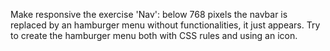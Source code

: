 Make responsive the exercise 'Nav': below 768 pixels the navbar is replaced by an hamburger menu without functionalities, it just appears. Try to create the hamburger menu both with CSS rules and using an icon.

